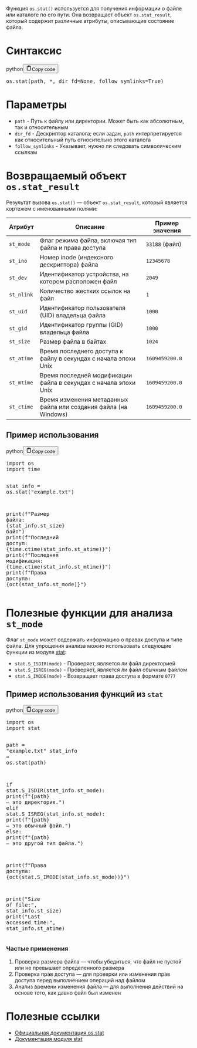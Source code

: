 <p>Функция <code>os.stat()</code> используется для получения информации о файле или каталоге по его пути.
Она возвращает объект <code>os.stat_result</code>, который содержит различные атрибуты, описывающие состояние файла.</p>
<h1>Синтаксис</h1>
<div class="code_element"><div class="lang_line"><text>python</text><button class="copy_code_button" onclick="CopyCode(this)"><svg style="width: 1.2em;height: 1.2em;" aria-hidden="true" xmlns="http://www.w3.org/2000/svg" fill="none" viewBox="0 0 24 24"><path stroke="currentColor" stroke-linecap="round" stroke-linejoin="round" stroke-width="2" d="M15 4h3a1 1 0 0 1 1 1v15a1 1 0 0 1-1 1H6a1 1 0 0 1-1-1V5a1 1 0 0 1 1-1h3m0 3h6m-5-4v4h4V3h-4Z"/></svg><text class="unselectable">Copy code</text></button></div><div class="code language-python"><div class="highlight"><pre><span></span><span class="n">os</span><span class="o">.</span><span class="n">stat</span><span class="p">(</span><span class="n">path</span><span class="p">,</span> <span class="o">*</span><span class="p">,</span> <span class="n">dir_fd</span><span class="o">=</span><span class="kc">None</span><span class="p">,</span> <span class="n">follow_symlinks</span><span class="o">=</span><span class="kc">True</span><span class="p">)</span>
</pre></div></div></div>

<h1>Параметры</h1>
<ul>
<li><code>path</code> - Путь к файлу или директории. Может быть как абсолютным, так и относительным</li>
<li><code>dir_fd</code> - Дескриптор каталога; если задан, <code>path</code> интерпретируется как относительный путь относительно этого каталога</li>
<li><code>follow_symlinks</code> - Указывает, нужно ли следовать символическим ссылкам</li>
</ul>
<h1>Возвращаемый объект <code>os.stat_result</code></h1>
<p>Результат вызова <code>os.stat()</code> — объект <code>os.stat_result</code>, который является кортежем с именованными полями:</p>
<table>
<thead>
<tr>
<th>Атрибут</th>
<th>Описание</th>
<th><strong>Пример значения</strong></th>
</tr>
</thead>
<tbody>
<tr>
<td><code>st_mode</code></td>
<td>Флаг режима файла, включая тип файла и права доступа</td>
<td><code>33188</code> (файл)</td>
</tr>
<tr>
<td><code>st_ino</code></td>
<td>Номер inode (индексного дескриптора) файла</td>
<td><code>12345678</code></td>
</tr>
<tr>
<td><code>st_dev</code></td>
<td>Идентификатор устройства, на котором расположен файл</td>
<td><code>2049</code></td>
</tr>
<tr>
<td><code>st_nlink</code></td>
<td>Количество жестких ссылок на файл</td>
<td><code>1</code></td>
</tr>
<tr>
<td><code>st_uid</code></td>
<td>Идентификатор пользователя (UID) владельца файла</td>
<td><code>1000</code></td>
</tr>
<tr>
<td><code>st_gid</code></td>
<td>Идентификатор группы (GID) владельца файла</td>
<td><code>1000</code></td>
</tr>
<tr>
<td><code>st_size</code></td>
<td>Размер файла в байтах</td>
<td><code>1024</code></td>
</tr>
<tr>
<td><code>st_atime</code></td>
<td>Время последнего доступа к файлу в секундах с начала эпохи Unix</td>
<td><code>1609459200.0</code></td>
</tr>
<tr>
<td><code>st_mtime</code></td>
<td>Время последней модификации файла в секундах с начала эпохи Unix</td>
<td><code>1609459200.0</code></td>
</tr>
<tr>
<td><code>st_ctime</code></td>
<td>Время изменения метаданных файла или создания файла (на Windows)</td>
<td><code>1609459200.0</code></td>
</tr>
</tbody>
</table>
<h2>Пример использования</h2>
<div class="code_element"><div class="lang_line"><text>python</text><button class="copy_code_button" onclick="CopyCode(this)"><svg style="width: 1.2em;height: 1.2em;" aria-hidden="true" xmlns="http://www.w3.org/2000/svg" fill="none" viewBox="0 0 24 24"><path stroke="currentColor" stroke-linecap="round" stroke-linejoin="round" stroke-width="2" d="M15 4h3a1 1 0 0 1 1 1v15a1 1 0 0 1-1 1H6a1 1 0 0 1-1-1V5a1 1 0 0 1 1-1h3m0 3h6m-5-4v4h4V3h-4Z"/></svg><text class="unselectable">Copy code</text></button></div><div class="code language-python"><div class="highlight"><pre><span></span><span class="kn">import</span> <span class="nn">os</span>
<span class="kn">import</span> <span class="nn">time</span>


<span class="n">stat_info</span> <span class="o">=</span> <span class="n">os</span><span class="o">.</span><span class="n">stat</span><span class="p">(</span><span class="s2">&quot;example.txt&quot;</span><span class="p">)</span>

<span class="nb">print</span><span class="p">(</span><span class="sa">f</span><span class="s2">&quot;Размер файла: </span><span class="si">{</span><span class="n">stat_info</span><span class="o">.</span><span class="n">st_size</span><span class="si">}</span><span class="s2"> байт&quot;</span><span class="p">)</span>
<span class="nb">print</span><span class="p">(</span><span class="sa">f</span><span class="s2">&quot;Последний доступ: </span><span class="si">{</span><span class="n">time</span><span class="o">.</span><span class="n">ctime</span><span class="p">(</span><span class="n">stat_info</span><span class="o">.</span><span class="n">st_atime</span><span class="p">)</span><span class="si">}</span><span class="s2">&quot;</span><span class="p">)</span>
<span class="nb">print</span><span class="p">(</span><span class="sa">f</span><span class="s2">&quot;Последняя модификация: </span><span class="si">{</span><span class="n">time</span><span class="o">.</span><span class="n">ctime</span><span class="p">(</span><span class="n">stat_info</span><span class="o">.</span><span class="n">st_mtime</span><span class="p">)</span><span class="si">}</span><span class="s2">&quot;</span><span class="p">)</span>
<span class="nb">print</span><span class="p">(</span><span class="sa">f</span><span class="s2">&quot;Права доступа: </span><span class="si">{</span><span class="nb">oct</span><span class="p">(</span><span class="n">stat_info</span><span class="o">.</span><span class="n">st_mode</span><span class="p">)</span><span class="si">}</span><span class="s2">&quot;</span><span class="p">)</span>
</pre></div></div></div>

<h1>Полезные функции для анализа <code>st_mode</code></h1>
<p>Флаг <code>st_mode</code> может содержать информацию о правах доступа и типе файла.
Для упрощения анализа можно использовать следующие функции из модуля <a target="_self" href="?Languages/Python/Libraries/System/stat.md" class="wikilink">stat</a>:</p>
<ul>
<li><code>stat.S_ISDIR(mode)</code> - Проверяет, является ли файл директорией</li>
<li><code>stat.S_ISREG(mode)</code> - Проверяет, является ли файл обычным файлом</li>
<li><code>stat.S_IMODE(mode)</code> - Возвращает права доступа в формате <code>0777</code></li>
</ul>
<h2>Пример использования функций из <code>stat</code></h2>
<div class="code_element"><div class="lang_line"><text>python</text><button class="copy_code_button" onclick="CopyCode(this)"><svg style="width: 1.2em;height: 1.2em;" aria-hidden="true" xmlns="http://www.w3.org/2000/svg" fill="none" viewBox="0 0 24 24"><path stroke="currentColor" stroke-linecap="round" stroke-linejoin="round" stroke-width="2" d="M15 4h3a1 1 0 0 1 1 1v15a1 1 0 0 1-1 1H6a1 1 0 0 1-1-1V5a1 1 0 0 1 1-1h3m0 3h6m-5-4v4h4V3h-4Z"/></svg><text class="unselectable">Copy code</text></button></div><div class="code language-python"><div class="highlight"><pre><span></span><span class="kn">import</span> <span class="nn">os</span>
<span class="kn">import</span> <span class="nn">stat</span>

<span class="n">path</span> <span class="o">=</span> <span class="s2">&quot;example.txt&quot;</span>
<span class="n">stat_info</span> <span class="o">=</span> <span class="n">os</span><span class="o">.</span><span class="n">stat</span><span class="p">(</span><span class="n">path</span><span class="p">)</span>

<span class="k">if</span> <span class="n">stat</span><span class="o">.</span><span class="n">S_ISDIR</span><span class="p">(</span><span class="n">stat_info</span><span class="o">.</span><span class="n">st_mode</span><span class="p">):</span>
    <span class="nb">print</span><span class="p">(</span><span class="sa">f</span><span class="s2">&quot;</span><span class="si">{</span><span class="n">path</span><span class="si">}</span><span class="s2"> — это директория.&quot;</span><span class="p">)</span>
<span class="k">elif</span> <span class="n">stat</span><span class="o">.</span><span class="n">S_ISREG</span><span class="p">(</span><span class="n">stat_info</span><span class="o">.</span><span class="n">st_mode</span><span class="p">):</span>
    <span class="nb">print</span><span class="p">(</span><span class="sa">f</span><span class="s2">&quot;</span><span class="si">{</span><span class="n">path</span><span class="si">}</span><span class="s2"> — это обычный файл.&quot;</span><span class="p">)</span>
<span class="k">else</span><span class="p">:</span>
    <span class="nb">print</span><span class="p">(</span><span class="sa">f</span><span class="s2">&quot;</span><span class="si">{</span><span class="n">path</span><span class="si">}</span><span class="s2"> — это другой тип файла.&quot;</span><span class="p">)</span>

<span class="nb">print</span><span class="p">(</span><span class="sa">f</span><span class="s2">&quot;Права доступа: </span><span class="si">{</span><span class="nb">oct</span><span class="p">(</span><span class="n">stat</span><span class="o">.</span><span class="n">S_IMODE</span><span class="p">(</span><span class="n">stat_info</span><span class="o">.</span><span class="n">st_mode</span><span class="p">))</span><span class="si">}</span><span class="s2">&quot;</span><span class="p">)</span>

<span class="nb">print</span><span class="p">(</span><span class="s2">&quot;Size of file:&quot;</span><span class="p">,</span> <span class="n">stat_info</span><span class="o">.</span><span class="n">st_size</span><span class="p">)</span>
<span class="nb">print</span><span class="p">(</span><span class="s2">&quot;Last accessed time:&quot;</span><span class="p">,</span> <span class="n">stat_info</span><span class="o">.</span><span class="n">st_atime</span><span class="p">)</span>
</pre></div></div></div>

<h3>Частые применения</h3>
<ol>
<li>Проверка размера файла — чтобы убедиться, что файл не пустой или не превышает определенного размера</li>
<li>Проверка прав доступа — для проверки или изменения прав доступа перед выполнением операций над файлом</li>
<li>Анализ времени изменения файла — для выполнения действий на основе того, как давно файл был изменен</li>
</ol>
<h1>Полезные ссылки</h1>
<ul>
<li><a href="https://docs.python.org/3/library/os.html#os.stat">Официальная документация os.stat</a></li>
<li><a href="https://docs.python.org/3/library/stat.html">Документация модуля stat</a></li>
</ul>